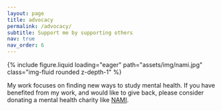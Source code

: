```yaml
---
layout: page
title: advocacy
permalink: /advocacy/
subtitle: Support me by supporting others
nav: true
nav_order: 6
---
```


{% include figure.liquid loading="eager" path="assets/img/nami.jpg" class="img-fluid rounded z-depth-1" %}

My work focuses on finding new ways to study mental health. If you have benefited from my work, and would like to give back, please consider donating a mental health charity like [NAMI](https://www.nami.org/get-involved/donate-to-nami/).